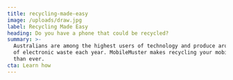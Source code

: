 ```yaml
---
title: recycling-made-easy
image: /uploads/draw.jpg
label: Recycling Made Easy
heading: Do you have a phone that could be recycled?
summary: >-
  Australians are among the highest users of technology and produce around 25kg
  of electronic waste each year. MobileMuster makes recycling your mobile easier
  than ever.
cta: Learn how
---
```


